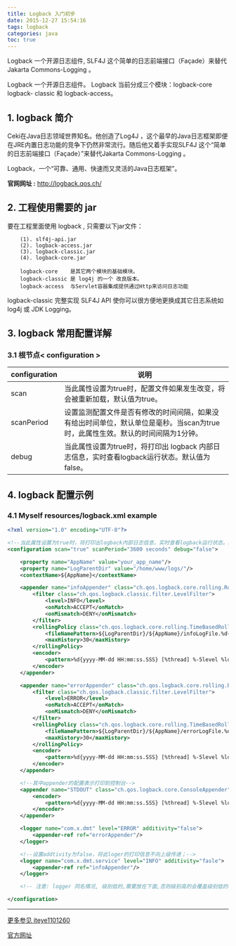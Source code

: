 ```yaml
---
title: Logback 入门初步
date: 2015-12-27 15:54:16
tags: logback
categories: java
toc: true
---
```


Logback 一个开源日志组件, SLF4J 这个简单的日志前端接口（Façade）来替代 Jakarta Commons-Logging 。

<!-- more -->

Logback 一个开源日志组件。
Logback 当前分成三个模块：logback-core  logback- classic  和  logback-access。

## 1. logback 简介

Ceki在Java日志领域世界知名。他创造了Log4J ，这个最早的Java日志框架即便在JRE内置日志功能的竞争下仍然非常流行。随后他又着手实现SLF4J 这个“简单的日志前端接口（Façade）”来替代Jakarta Commons-Logging 。
 
Logback，一个“可靠、通用、快速而又灵活的Java日志框架”。

**官网网址 :** http://logback.qos.ch/

## 2. 工程使用需要的 jar

要在工程里面使用 logback , 只需要以下jar文件：

        (1). slf4j-api.jar       
        (2). logback-access.jar
        (3). logback-classic.jar
        (4). logback-core.jar
        
        logback-core    是其它两个模块的基础模块。   
        logback-classic 是 log4j 的一个 改良版本。   
        logback-access  与Servlet容器集成提供通过Http来访问日志功能

logback-classic 完整实现 SLF4J API 使你可以很方便地更换成其它日志系统如 log4j 或 JDK Logging。
  

## 3. logback 常用配置详解

### 3.1 根节点< configuration >
 
 configuration | 说明
------- | -------
scan | 当此属性设置为true时，配置文件如果发生改变，将会被重新加载，默认值为true。
scanPeriod | 设置监测配置文件是否有修改的时间间隔，如果没有给出时间单位，默认单位是毫秒。当scan为true时，此属性生效。默认的时间间隔为1分钟。
debug | 当此属性设置为true时，将打印出 logback 内部日志信息，实时查看logback运行状态。默认值为false。

## 4. logback 配置示例

### 4.1 Myself resources/logback.xml example

```xml
<?xml version="1.0" encoding="UTF-8"?>

<!--当此属性设置为true时，将打印出logback内部日志信息，实时查看logback运行状态。默认值为false。-->
<configuration scan="true" scanPeriod="3600 seconds" debug="false">

    <property name="AppName" value="your_app_name"/>
    <property name="LogParentDir" value="/home/www/logs/"/>
    <contextName>${AppName}</contextName>

    <appender name="infoAppender" class="ch.qos.logback.core.rolling.RollingFileAppender">
        <filter class="ch.qos.logback.classic.filter.LevelFilter">
            <level>INFO</level>
            <onMatch>ACCEPT</onMatch>
            <onMismatch>DENY</onMismatch>
        </filter>
        <rollingPolicy class="ch.qos.logback.core.rolling.TimeBasedRollingPolicy">
            <fileNamePattern>${LogParentDir}/${AppName}/infoLogFile.%d{yyyy-MM-dd}.log</fileNamePattern>
            <maxHistory>30</maxHistory>
        </rollingPolicy>
        <encoder>
            <pattern>%d{yyyy-MM-dd HH:mm:ss.SSS} [%thread] %-5level %logger{36} - %msg%n</pattern>
        </encoder>
    </appender>

    <appender name="errorAppender" class="ch.qos.logback.core.rolling.RollingFileAppender">
        <filter class="ch.qos.logback.classic.filter.LevelFilter">
            <level>ERROR</level>
            <onMatch>ACCEPT</onMatch>
            <onMismatch>DENY</onMismatch>
        </filter>
        <rollingPolicy class="ch.qos.logback.core.rolling.TimeBasedRollingPolicy">
            <fileNamePattern>${LogParentDir}/${AppName}/errorLogFile.%d{yyyy-MM-dd}.log</fileNamePattern>
            <maxHistory>30</maxHistory>
        </rollingPolicy>
        <encoder>
            <pattern>%d{yyyy-MM-dd HH:mm:ss.SSS} [%thread] %-5level %logger{36} - %msg%n</pattern>
        </encoder>
    </appender>

    <!--其中appender的配置表示打印到控制台-->
    <appender name="STDOUT" class="ch.qos.logback.core.ConsoleAppender">
        <encoder>
            <pattern>%d{yyyy-MM-dd HH:mm:ss.SSS} [%thread] %-5level %logger{36} - %msg%n</pattern>
        </encoder>
    </appender>

    <logger name="com.x.dmt" level="ERROR" additivity="false">
        <appender-ref ref="errorAppender"/>
    </logger>

    <!--设置addtivity为false，将此loger的打印信息不向上级传递；-->
    <logger name="com.x.dmt.service" level="INFO" additivity="fasle">
        <appender-ref ref="infoAppender"/>
    </logger>

    <!-- 注意: logger 同名情况, 级别低的,需要放在下面,否则级别高的会覆盖级别低的权限,早晨级别低的打印不出来日志 -->

</configuration>
```

---

[更多参见 iteye1101260](http://aub.iteye.com/blog/1101260)

[官方网址](http://logback.qos.ch/)